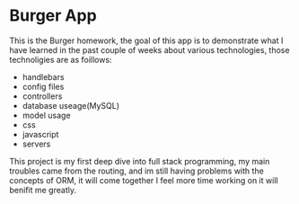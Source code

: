 # Burger App

This is the Burger homework, the goal of this app is to demonstrate 
what I have learned in the past couple of weeks about various technologies,
those technoligies are as foillows:

* handlebars 
* config files
* controllers
* database useage(MySQL)
* model usage
* css
* javascript
* servers

This project is my first deep dive into full stack programming, my main troubles 
came from the routing, and im still having problems with the concepts of ORM, it 
will come together I feel more time working on it will benifit me greatly.